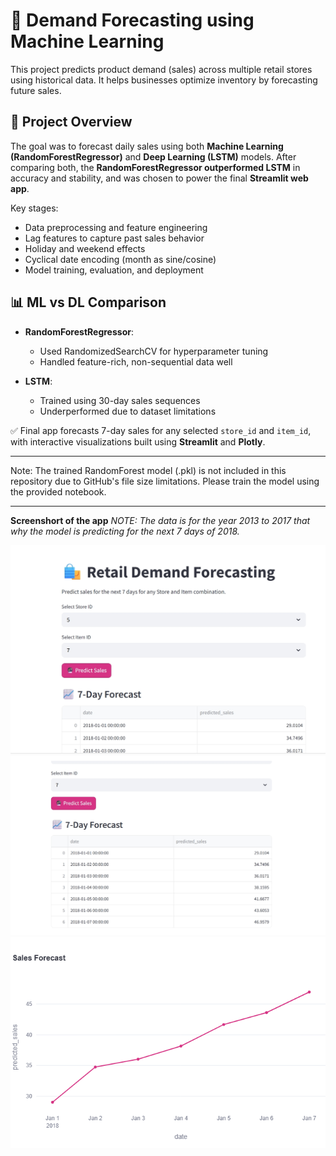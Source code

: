 
# 🛒 Demand Forecasting using Machine Learning

This project predicts product demand (sales) across multiple retail stores using historical data. It helps businesses optimize inventory by forecasting future sales.

## 🧠 Project Overview

The goal was to forecast daily sales using both **Machine Learning (RandomForestRegressor)** and **Deep Learning (LSTM)** models. After comparing both, the **RandomForestRegressor outperformed LSTM** in accuracy and stability, and was chosen to power the final **Streamlit web app**.

Key stages:

* Data preprocessing and feature engineering
* Lag features to capture past sales behavior
* Holiday and weekend effects
* Cyclical date encoding (month as sine/cosine)
* Model training, evaluation, and deployment

## 📊 ML vs DL Comparison

* **RandomForestRegressor**:

  * Used RandomizedSearchCV for hyperparameter tuning
  * Handled feature-rich, non-sequential data well
* **LSTM**:

  * Trained using 30-day sales sequences
  * Underperformed due to dataset limitations

✅ Final app forecasts 7-day sales for any selected `store_id` and `item_id`, with interactive visualizations built using **Streamlit** and **Plotly**.

------

Note: The trained RandomForest model (.pkl) is not included in this repository due to GitHub's file size limitations. Please train the model using the provided notebook.

-------
**Screenshort of the app**
*NOTE: The data is for the year 2013 to 2017 that why the model is predicting for the next 7 days of 2018.*

![App Screenshort](selectionpage.png)
![forecast table](screenshot-1746361214873.png)
![plot](newplot%20(2).png)

